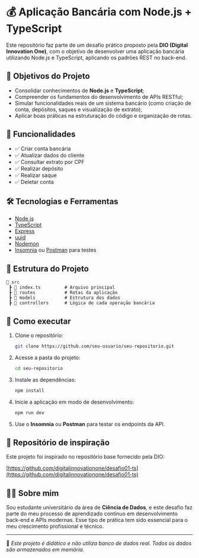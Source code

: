 # 💰 Aplicação Bancária com Node.js + TypeScript

Este repositório faz parte de um desafio prático proposto pela **DIO (Digital Innovation One)**, com o objetivo de desenvolver uma aplicação bancária utilizando Node.js e TypeScript, aplicando os padrões REST no back-end.

## 🧠 Objetivos do Projeto

- Consolidar conhecimentos de **Node.js** e **TypeScript**;
- Compreender os fundamentos do desenvolvimento de APIs RESTful;
- Simular funcionalidades reais de um sistema bancário (como criação de conta, depósitos, saques e visualização de extrato);
- Aplicar boas práticas na estruturação do código e organização de rotas.

## 📌 Funcionalidades

- ✅ Criar conta bancária
- ✅ Atualizar dados do cliente
- ✅ Consultar extrato por CPF
- ✅ Realizar depósito
- ✅ Realizar saque
- ✅ Deletar conta

## 🛠️ Tecnologias e Ferramentas

- [Node.js](https://nodejs.org/)
- [TypeScript](https://www.typescriptlang.org/)
- [Express](https://expressjs.com/)
- [uuid](https://www.npmjs.com/package/uuid)
- [Nodemon](https://www.npmjs.com/package/nodemon)
- [Insomnia](https://insomnia.rest/) ou [Postman](https://www.postman.com/) para testes

## 📁 Estrutura do Projeto

```
📁 src
 ┣ 📄 index.ts         # Arquivo principal
 ┣ 📂 routes           # Rotas da aplicação
 ┣ 📂 models           # Estrutura dos dados
 ┣ 📂 controllers      # Lógica de cada operação bancária
```

## 🚀 Como executar

1. Clone o repositório:

   ```bash
   git clone https://github.com/seu-usuario/seu-repositorio.git
   ```

2. Acesse a pasta do projeto:

   ```bash
   cd seu-repositorio
   ```

3. Instale as dependências:

   ```bash
   npm install
   ```

4. Inicie a aplicação em modo de desenvolvimento:

   ```bash
   npm run dev
   ```

5. Use o **Insomnia** ou **Postman** para testar os endpoints da API.

## 🔗 Repositório de inspiração

Este projeto foi inspirado no repositório base fornecido pela DIO:

[https://github.com/digitalinnovationone/desafio01-ts](https://github.com/digitalinnovationone/desafio01-ts)

## 👨‍🎓 Sobre mim

Sou estudante universitário da área de **Ciência de Dados**, e este desafio faz parte do meu processo de aprendizado contínuo em desenvolvimento back-end e APIs modernas. Esse tipo de prática tem sido essencial para o meu crescimento profissional e técnico.

---

📌 *Este projeto é didático e não utiliza banco de dados real. Todos os dados são armazenados em memória.*
